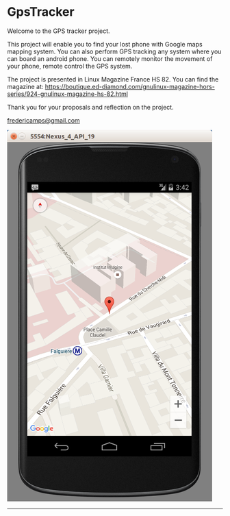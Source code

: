 GpsTracker
===================

Welcome to the GPS tracker project. 

This project will enable you to find your lost phone with Google maps mapping system. You can also perform GPS tracking any system where you can board an android phone. You can remotely monitor the movement of your phone, remote control the GPS system. 

The project is presented in Linux Magazine France HS 82. You can find the magazine at: https://boutique.ed-diamond.com/gnulinux-magazine-hors-series/924-gnulinux-magazine-hs-82.html

Thank you for your proposals and reflection on the project.

fredericamps@gmail.com

![Geolocation with GpsTracker](docs/projection_45.png)

----------
